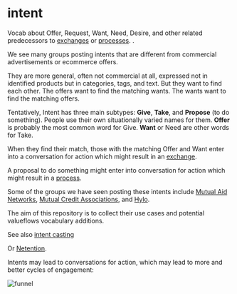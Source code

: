 # intent
Vocab about Offer, Request, Want, Need, Desire, and other related predecessors to [exchanges](https://github.com/openvocab/exchange) or [processes](https://github.com/valueflows/process). .

We see many groups posting intents that are different from commercial advertisements or ecommerce offers.

They are more general, often not commercial at all, expressed not in identified products but in categories, tags, and text.  But they want to find each other. The offers want to find the matching wants. The wants want to find the matching offers.

Tentatively, Intent has three main subtypes: **Give**, **Take**, and **Propose** (to do something). People use their own situationally varied names for them. **Offer** is probably the most common word for Give. **Want** or Need are other words for Take.

When they find their match, those with the matching Offer and Want enter into a conversation for action which might result in an [exchange](https://github.com/valueflows/exchange).

A proposal to do something might enter into conversation for action which might result in a [process](https://github.com/valueflows/process).

Some of the groups we have seen posting these intents include [Mutual Aid Networks](http://www.mutualaidnetwork.org/), [Mutual Credit Associations](https://www.community-exchange.org/home/), and [Hylo](https://www.hylo.com/c/collaborative-technology-alliance).

The aim of this repository is to collect their use cases and potential valueflows vocabulary additions.

See also [intent casting](https://www.google.com/webhp?sourceid=chrome-instant&ion=1&espv=2&ie=UTF-8#q=intent%20casting)

Or [Netention](http://www.slideshare.net/helenefinidori/introduction-to-netention).

Intents may lead to conversations for action, which may lead to more and better cycles of engagement:

![funnel](https://cloud.githubusercontent.com/assets/117439/11401215/144641f6-9357-11e5-8ddd-f01f5bcf4012.png)

